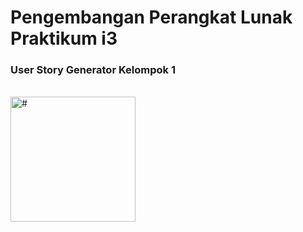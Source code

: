 <h1>
    Pengembangan Perangkat Lunak Praktikum i3
  </h1>
  <h3>
    User Story Generator Kelompok 1
  </h3>
</br>
<img src="https://img2.pngdownload.id/20180426/xge/kisspng-airlangga-university-logo-bandung-institute-of-tec-5ae1badc0c3307.38478167152474287605.jpg" style="width: 200px;" alt="#">
